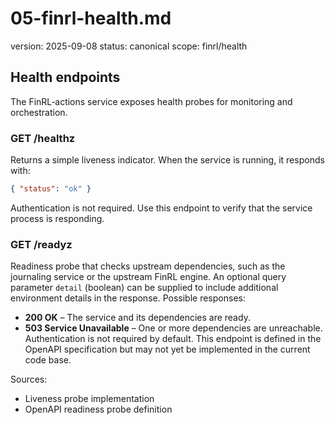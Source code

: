 # 05-finrl-health.md
version: 2025-09-08
status: canonical
scope: finrl/health

## Health endpoints
The FinRL‑actions service exposes health probes for monitoring and orchestration.

### GET /healthz
Returns a simple liveness indicator.  When the service is running, it responds with:
```json
{ "status": "ok" }
```
Authentication is not required.  Use this endpoint to verify that the service process is responding.

### GET /readyz
Readiness probe that checks upstream dependencies, such as the journaling service or the upstream FinRL engine.  An optional query parameter `detail` (boolean) can be supplied to include additional environment details in the response.  Possible responses:
- **200 OK** – The service and its dependencies are ready.
- **503 Service Unavailable** – One or more dependencies are unreachable.
Authentication is not required by default.  This endpoint is defined in the OpenAPI specification but may not yet be implemented in the current code base.

Sources:
- Liveness probe implementation
- OpenAPI readiness probe definition
